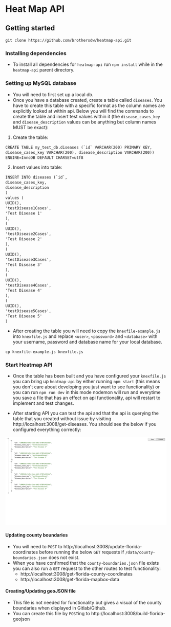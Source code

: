 # Heat Map API

## Getting started

```
git clone https://github.com/brothersdw/heatmap-api.git
```

### Installing dependencies

- To install all dependencies for `heatmap-api` run `npm install` while in the `heatmap-api` parent directory.

### Setting up MySQL database

- You will need to first set up a local db.
- Once you have a database created, create a table called `diseases`. You have to create this table with a specific format as the column names are explicitly looked at within api. Below you will find the commands to create the table and insert test values within it (the `disease_cases_key` and `disease_description` values can be anything but column names MUST be exact):
  <br />

1. Create the table:

```
CREATE TABLE my_test_db.diseases (`id` VARCHAR(200) PRIMARY KEY, disease_cases_key VARCHAR(200), disease_description VARCHAR(200)) ENGINE=InnoDB DEFAULT CHARSET=utf8
```

2. Insert values into table:
   <br />

```
INSERT INTO diseases (`id`,
disease_cases_key,
disease_description
)
values (
UUID(),
'testDisease1Cases',
'Test Disease 1'
),
(
UUID(),
'testDisease2Cases',
'Test Disease 2'
),
(
UUID(),
'testDisease3Cases',
'Test Disease 3'
),
(
UUID(),
'testDisease4Cases',
'Test Disease 4'
),
(
UUID(),
'testDisease5Cases',
'Test Disease 5'
)

```

- After creating the table you will need to copy the `knexfile-example.js` into `knexfile.js` and replace `<user>`, `<password>` and `<database>` with your username, password and database name for your local database.

```
cp knexfile-example.js knexfile.js
```

### Start Heatmap API

- Once the table has been built and you have configured your `knexfile.js` you can bring up `heatmap-api` by either running `npm start` (this means you don't care about developing you just want to see functionality) or you can run `npm run dev` in this mode nodemon will run and everytime you save a file that has an effect on api functionality, api will restart to implement and test changes.

- After starting API you can test the api and that the api is querying the table that you created without issue by visiting http://localhost:3008/get-diseases. You should see the below if you configured everything correctly:

![image](./assets/disease_page_api.png)

#### Updating county boundaries

- You will need to `POST` to http://localhost:3008/update-florida-coordinates before running the below `GET` requests if `/data/county-boundaries.json` does not exist.
- When you have confirmed that the `county-boundaries.json` file exists you can also run a `GET` request to the other routes to test functionality:
  - http://localhost:3008/get-florida-county-coordinates
  - http://localhost:3008/get-florida-mapbox-data

#### Creating/Updating geoJSON file

- This file is not needed for functionality but gives a visual of the county boundaries when displayed in Gitlab/Github.
- You can create this file by `POST`ing to http://localhost:3008/build-florida-geojson
